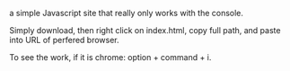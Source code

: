a simple Javascript site that really only works with the console.


Simply download, then right click on index.html, copy full path, and paste into URL of perfered browser.

To see the work, if it is chrome: option + command + i.
